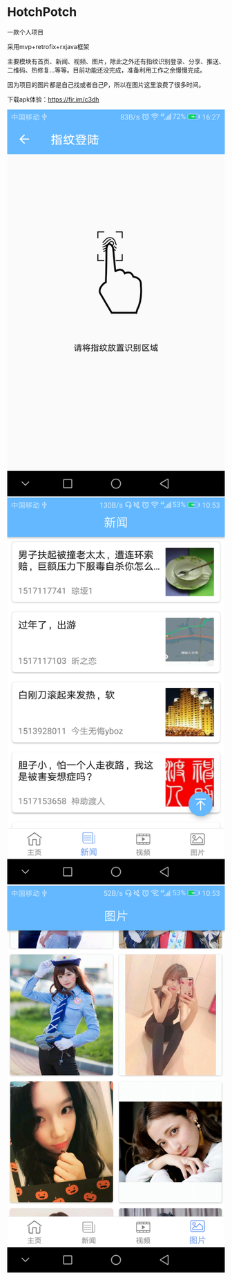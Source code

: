 # HotchPotch
一款个人项目  

采用mvp+retrofix+rxjava框架  

主要模块有首页、新闻、视频、图片，除此之外还有指纹识别登录、分享、推送、二维码、热修复...等等。目前功能还没完成，准备利用工作之余慢慢完成。  

因为项目的图片都是自己找或者自己P，所以在图片这里浪费了很多时间。  

下载apk体验：https://fir.im/c3dh  


![screenshots](https://raw.githubusercontent.com/TenzLiu/HotchPotch/master/screenshots/finger_print_login.png)
![screenshots](https://raw.githubusercontent.com/TenzLiu/HotchPotch/master/screenshots/news.png)
![screenshots](https://raw.githubusercontent.com/TenzLiu/HotchPotch/master/screenshots/photo.png)


